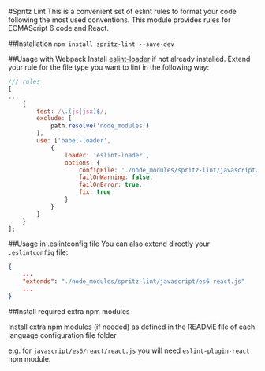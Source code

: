 #Spritz Lint
This is a convenient set of eslint rules to format your code following the most used conventions. This module provides rules for ECMAScript 6 code and React.  

##Installation
`npm install spritz-lint --save-dev`

##Usage with Webpack
Install [eslint-loader](https://github.com/webpack-contrib/eslint-loader) if not already installed.
Extend your rule for the file type you want to lint in the following way:

```javascript
/// rules
[
...
    {
        test: /\.(js|jsx)$/,
        exclude: [
            path.resolve('node_modules')
        ],
        use: ['babel-loader',
            {
                loader: 'eslint-loader',
                options: {
                    configFile: './node_modules/spritz-lint/javascript/es6-react.js',
                    failOnWarning: false,
                    failOnError: true,
                    fix: true
                }
            }
        ]
    }
];

```

##Usage in .eslintconfig file
You can also extend directly your `.eslintconfig` file:
```json
{
    ...
    "extends": "./node_modules/spritz-lint/javascript/es6-react.js"
    ...
}
```

##Install required extra npm modules

Install extra npm modules (if needed) as defined in the README file of each language configuration file folder 

e.g. for `javascript/es6/react/react.js` you will need `eslint-plugin-react` npm module.
